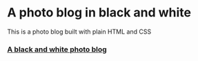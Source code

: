 # A photo blog in black and white


This is a photo blog built with plain HTML and CSS

### [A black and white photo blog](https://lanre-waju.github.io/photo-blog/)

